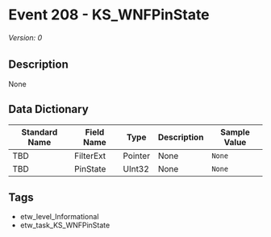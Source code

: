 # Event 208 - KS_WNFPinState
###### Version: 0

## Description
None

## Data Dictionary
|Standard Name|Field Name|Type|Description|Sample Value|
|---|---|---|---|---|
|TBD|FilterExt|Pointer|None|`None`|
|TBD|PinState|UInt32|None|`None`|

## Tags
* etw_level_Informational
* etw_task_KS_WNFPinState